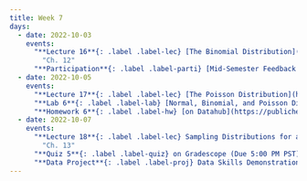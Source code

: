 ```yaml
---
title: Week 7
days:
  - date: 2022-10-03
    events:
      "**Lecture 16**{: .label .label-lec} [The Binomial Distribution](https://ph142-ucb.github.io/fa22/src/lec/016_Discrete-distns.pdf)":
        "Ch. 12"
      "**Participation**{: .label .label-parti} [Mid-Semester Feedback Survey](https://forms.gle/HAWJTkZgtzH2GtEy9)":
  - date: 2022-10-05
    events:
      "**Lecture 17**{: .label .label-lec} [The Poisson Distribution](https://ph142-ucb.github.io/fa22/src/lec/017_Poisson-distrn.pdf)": 
      "**Lab 6**{: .label .label-lab} [Normal, Binomial, and Poisson Distributions](https://publichealth.datahub.berkeley.edu/hub/user-redirect/git-pull?repo=https%3A%2F%2Fgithub.com%2Fph142-ucb%2Fph142-fa22&urlpath=rstudio%2F&branch=main) (Due October 7)":
      "**Homework 6**{: .label .label-hw} [on Datahub](https://publichealth.datahub.berkeley.edu/hub/user-redirect/git-pull?repo=https%3A%2F%2Fgithub.com%2Fph142-ucb%2Fph142-fa22&urlpath=rstudio%2F&branch=main)":
  - date: 2022-10-07
    events:
      "**Lecture 18**{: .label .label-lec} Sampling Distributions for a Mean and Proportion; Central Limit Theorem":
        "Ch. 13"
      "**Quiz 5**{: .label .label-quiz} on Gradescope (Due 5:00 PM PST))":
      "**Data Project**{: .label .label-proj} Data Skills Demonstration Part I (Due 5:00 PM PST)":
---
```

